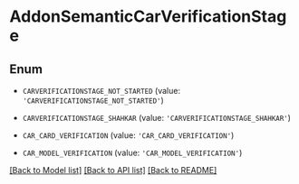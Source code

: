 # AddonSemanticCarVerificationStage


## Enum

* `CARVERIFICATIONSTAGE_NOT_STARTED` (value: `'CARVERIFICATIONSTAGE_NOT_STARTED'`)

* `CARVERIFICATIONSTAGE_SHAHKAR` (value: `'CARVERIFICATIONSTAGE_SHAHKAR'`)

* `CAR_CARD_VERIFICATION` (value: `'CAR_CARD_VERIFICATION'`)

* `CAR_MODEL_VERIFICATION` (value: `'CAR_MODEL_VERIFICATION'`)

[[Back to Model list]](../README.md#documentation-for-models) [[Back to API list]](../README.md#documentation-for-api-endpoints) [[Back to README]](../README.md)



